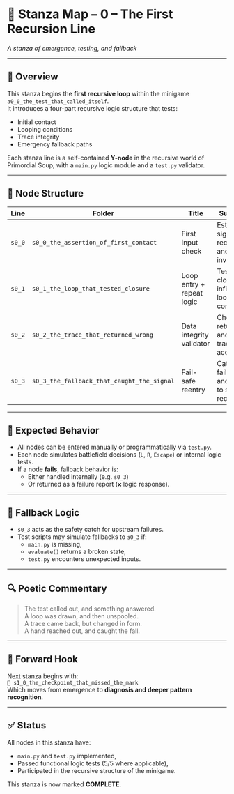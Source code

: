 <!-- Save to: a0_0_the_test_that_called_itself/taskmaps/stanzamap_0.md -->

# 📘 Stanza Map – 0 – The First Recursion Line  
*A stanza of emergence, testing, and fallback*

---

## 📜 Overview

This stanza begins the **first recursive loop** within the minigame `a0_0_the_test_that_called_itself`.  
It introduces a four-part recursive logic structure that tests:

- Initial contact
- Looping conditions
- Trace integrity
- Emergency fallback paths

Each stanza line is a self-contained **Y-node** in the recursive world of Primordial Soup, with a `main.py` logic module and a `test.py` validator.

---

## 🔁 Node Structure

| Line | Folder | Title | Summary |
|------|--------|-------|---------|
| `s0_0` | `s0_0_the_assertion_of_first_contact` | First input check | Establishes signal recognition and invocation. |
| `s0_1` | `s0_1_the_loop_that_tested_closure` | Loop entry + repeat logic | Tests for closure or infinite looping conditions. |
| `s0_2` | `s0_2_the_trace_that_returned_wrong` | Data integrity validator | Checks return path and signal trace accuracy. |
| `s0_3` | `s0_3_the_fallback_that_caught_the_signal` | Fail-safe reentry | Catches failed logic and routes to safe recovery. |

---

## 🧪 Expected Behavior

- All nodes can be entered manually or programmatically via `test.py`.
- Each node simulates battlefield decisions (`L`, `R`, `Escape`) or internal logic tests.
- If a node **fails**, fallback behavior is:
  - Either handled internally (e.g. `s0_3`)
  - Or returned as a failure report (`❌` logic response).

---

## 🧠 Fallback Logic

- `s0_3` acts as the safety catch for upstream failures.
- Test scripts may simulate fallbacks to `s0_3` if:
  - `main.py` is missing,
  - `evaluate()` returns a broken state,
  - `test.py` encounters unexpected inputs.

---

## 🔍 Poetic Commentary

> The test called out, and something answered.  
> A loop was drawn, and then unspooled.  
> A trace came back, but changed in form.  
> A hand reached out, and caught the fall.

---

## 🔗 Forward Hook

Next stanza begins with:  
`📁 s1_0_the_checkpoint_that_missed_the_mark`  
Which moves from emergence to **diagnosis and deeper pattern recognition**.

---

## ✅ Status

All nodes in this stanza have:
- `main.py` and `test.py` implemented,
- Passed functional logic tests (5/5 where applicable),
- Participated in the recursive structure of the minigame.

This stanza is now marked **COMPLETE**.
